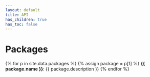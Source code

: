 ```yaml
---
layout: default
title: API
has_children: true
has_toc: false
---
```


# Packages

{% for p in site.data.packages %}
  {% assign package = p[1] %}
  **{{ package.name }}**: {{ package.description }}
{% endfor %}
